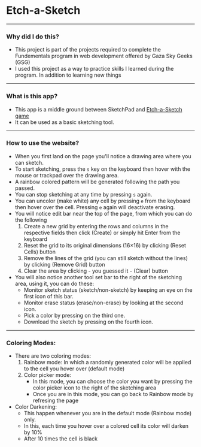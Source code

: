 # Etch-a-Sketch 
--- 
### Why did I do this?

- This project is part of the projects required to complete the Fundementals program in web development offered by Gaza Sky Geeks (GSG)
- I used this project as a way to practice skills I learned during the program. In addition to  learning new things 

--- 
### What is this app? 
- This app is a middle ground between SketchPad and [Etch-a-Sketch game](https://en.wikipedia.org/wiki/Etch_A_Sketch)
- It can be used as a basic sketching tool.  

--- 
### How to use the website? 
- When you first land on the page you'll notice a drawing area where you can sketch. 
- To start sketching, press the `s` key on the keyboard then hover with the mouse or trackpad over the drawing area.
- A rainbow colored pattern will be generated following the path you passed. 
- You can stop sketching at any time by pressing `s` again. 
- You can uncolor (make white) any cell by pressing `e` from the keyboard then hover over the cell. Pressing `e` again will deactivate erasing. 
- You will notice edit bar near the top of the page, from which you can do the following
    1. Create a new grid by entering the rows and columns in the respective fields then click (Create) or simply hit Enter from the keyboard
    2. Reset the grid to its original dimensions (16×16) by clicking (Reset Cells) button
    3. Remove the lines of the grid (you can still sketch without the lines) by clicking (Remove Grid) button 
    4. Clear the area by clicking   - you guessed it -  (Clear) button 
- You will also notice another tool set bar to the right of the sketching area, using it, you can do these: 
    - Monitor sketch status (sketch/non-sketch) by keeping an eye on the first icon of this bar.
    - Monitor erase status (erase/non-erase) by looking at the second icon.
    - Pick a color by pressing on the third one.
    - Download the sketch by pressing on the fourth icon.
---
### Coloring Modes: 
- There are two coloring modes: 
    1. Rainbow mode: 
    In which a randomly generated color will be applied to the cell you hover over (default mode) 
    2. Color picker mode: 
        - In this mode, you can choose the color you want by pressing the color picker icon to the right of the sketching area
        - Once you are in this mode, you can go back to Rainbow mode by refresing the page 
- Color Darkening: 
    - This happen whenever you are in the default mode (Rainbow mode) only. 
    - In this, each time you hover over a colored cell its color will darken by 10% 
    - After 10 times the cell is black
    





